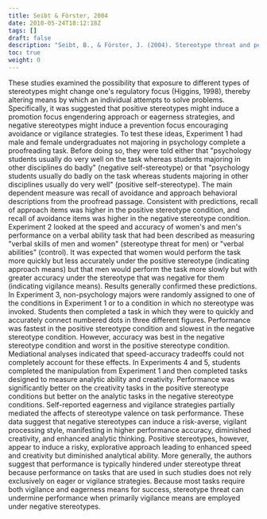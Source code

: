 ```yaml
---
title: Seibt & Förster, 2004
date: 2018-05-24T18:12:18Z
tags: []
draft: false
description: "Seibt, B., & Förster, J. (2004). Stereotype threat and performance: How self-stereotypes influence processing by inducing regulatory foci. *Journal of Personality and Social Psychology, 87,* 38-56."
toc: true
weight: 0
---
```


These studies examined the possibility that exposure to different types of stereotypes might change one's regulatory focus (Higgins, 1998), thereby altering means by which an individual attempts to solve problems. Specifically, it was suggested that positive stereotypes might induce a promotion focus engendering approach or eagerness strategies, and negative stereotypes might induce a prevention focus encouraging avoidance or vigilance strategies. To test these ideas, Experiment 1 had male and female undergraduates not majoring in psychology complete a proofreading task. Before doing so, they were told either that "psychology students usually do very well on the task whereas students majoring in other disciplines do badly" (negative self-stereotype) or that "psychology students usually do badly on the task whereas students majoring in other disciplines usually do very well" (positive self-stereotype). The main dependent measure was recall of avoidance and approach behavioral descriptions from the proofread passage. Consistent with predictions, recall of approach items was higher in the positive stereotype condition, and recall of avoidance items was higher in the negative stereotype condition. Experiment 2 looked at the speed and accuracy of women's and men's performance on a verbal ability task that had been described as measuring "verbal skills of men and women" (stereotype threat for men) or "verbal abilities" (control). It was expected that women would perform the task more quickly but less accurately under the positive stereotype (indicating approach means) but that men would perform the task more slowly but with greater accuracy under the stereotype that was negative for them (indicating vigilance means). Results generally confirmed these predictions. In Experiment 3, non-psychology majors were randomly assigned to one of the conditions in Experiment 1 or to a condition in which no stereotype was invoked. Students then completed a task in which they were to quickly and accurately connect numbered dots in three different figures. Performance was fastest in the positive stereotype condition and slowest in the negative stereotype condition. However, accuracy was best in the negative stereotype condition and worst in the positive stereotype condition. Mediational analyses indicated that speed-accuracy tradeoffs could not completely account for these effects. In Experiments 4 and 5, students completed the manipulation from Experiment 1 and then completed tasks designed to measure analytic ability and creativity. Performance was significantly better on the creativity tasks in the positive stereotype conditions but better on the analytic tasks in the negative stereotype conditions. Self-reported eagerness and vigilance strategies partially mediated the affects of stereotype valence on task performance. These data suggest that negative stereotypes can induce a risk-averse, vigilant processing style, manifesting in higher performance accuracy, diminished creativity, and enhanced analytic thinking. Positive stereotypes, however, appear to induce a risky, explorative approach leading to enhanced speed and creativity but diminished analytical ability. More generally, the authors suggest that performance is typically hindered under stereotype threat because performance on tasks that are used in such studies does not rely exclusively on eager or vigilance strategies. Because most tasks require both vigilance and eagerness means for success, stereotype threat can undermine performance when primarily vigilance means are employed under negative stereotypes.
